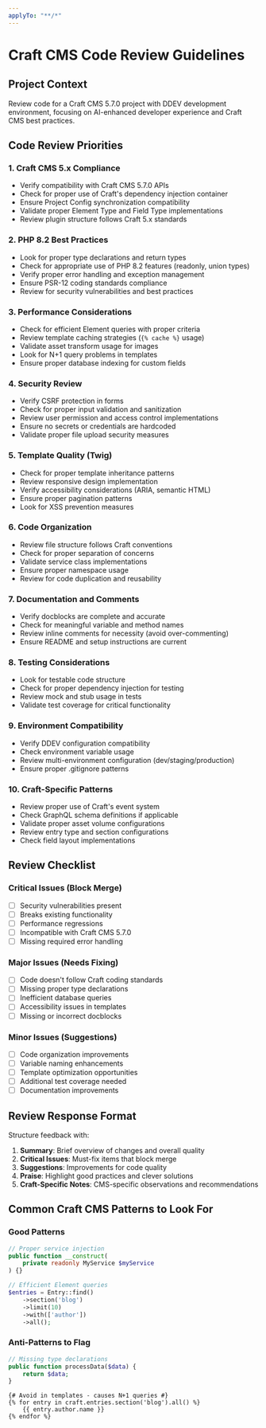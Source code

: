 ```yaml
---
applyTo: "**/*"
---
```


# Craft CMS Code Review Guidelines

## Project Context
Review code for a Craft CMS 5.7.0 project with DDEV development environment, focusing on AI-enhanced developer experience and Craft CMS best practices.

## Code Review Priorities

### 1. Craft CMS 5.x Compliance
- Verify compatibility with Craft CMS 5.7.0 APIs
- Check for proper use of Craft's dependency injection container
- Ensure Project Config synchronization compatibility
- Validate proper Element Type and Field Type implementations
- Review plugin structure follows Craft 5.x standards

### 2. PHP 8.2 Best Practices
- Look for proper type declarations and return types
- Check for appropriate use of PHP 8.2 features (readonly, union types)
- Verify proper error handling and exception management
- Ensure PSR-12 coding standards compliance
- Review for security vulnerabilities and best practices

### 3. Performance Considerations
- Check for efficient Element queries with proper criteria
- Review template caching strategies (`{% cache %}` usage)
- Validate asset transform usage for images
- Look for N+1 query problems in templates
- Ensure proper database indexing for custom fields

### 4. Security Review
- Verify CSRF protection in forms
- Check for proper input validation and sanitization
- Review user permission and access control implementations
- Ensure no secrets or credentials are hardcoded
- Validate proper file upload security measures

### 5. Template Quality (Twig)
- Check for proper template inheritance patterns
- Review responsive design implementation
- Verify accessibility considerations (ARIA, semantic HTML)
- Ensure proper pagination patterns
- Look for XSS prevention measures

### 6. Code Organization
- Review file structure follows Craft conventions
- Check for proper separation of concerns
- Validate service class implementations
- Ensure proper namespace usage
- Review for code duplication and reusability

### 7. Documentation and Comments
- Verify docblocks are complete and accurate
- Check for meaningful variable and method names
- Review inline comments for necessity (avoid over-commenting)
- Ensure README and setup instructions are current

### 8. Testing Considerations
- Look for testable code structure
- Check for proper dependency injection for testing
- Review mock and stub usage in tests
- Validate test coverage for critical functionality

### 9. Environment Compatibility
- Verify DDEV configuration compatibility
- Check environment variable usage
- Review multi-environment configuration (dev/staging/production)
- Ensure proper .gitignore patterns

### 10. Craft-Specific Patterns
- Review proper use of Craft's event system
- Check GraphQL schema definitions if applicable
- Validate proper asset volume configurations
- Review entry type and section configurations
- Check field layout implementations

## Review Checklist

### Critical Issues (Block Merge)
- [ ] Security vulnerabilities present
- [ ] Breaks existing functionality
- [ ] Performance regressions
- [ ] Incompatible with Craft CMS 5.7.0
- [ ] Missing required error handling

### Major Issues (Needs Fixing)
- [ ] Code doesn't follow Craft coding standards
- [ ] Missing proper type declarations
- [ ] Inefficient database queries
- [ ] Accessibility issues in templates
- [ ] Missing or incorrect docblocks

### Minor Issues (Suggestions)
- [ ] Code organization improvements
- [ ] Variable naming enhancements
- [ ] Template optimization opportunities
- [ ] Additional test coverage needed
- [ ] Documentation improvements

## Review Response Format
Structure feedback with:
1. **Summary**: Brief overview of changes and overall quality
2. **Critical Issues**: Must-fix items that block merge
3. **Suggestions**: Improvements for code quality
4. **Praise**: Highlight good practices and clever solutions
5. **Craft-Specific Notes**: CMS-specific observations and recommendations

## Common Craft CMS Patterns to Look For

### Good Patterns
```php
// Proper service injection
public function __construct(
    private readonly MyService $myService
) {}

// Efficient Element queries
$entries = Entry::find()
    ->section('blog')
    ->limit(10)
    ->with(['author'])
    ->all();
```

### Anti-Patterns to Flag
```php
// Missing type declarations
public function processData($data) {
    return $data;
}
```

```twig
{# Avoid in templates - causes N+1 queries #}
{% for entry in craft.entries.section('blog').all() %}
    {{ entry.author.name }}
{% endfor %}
```
